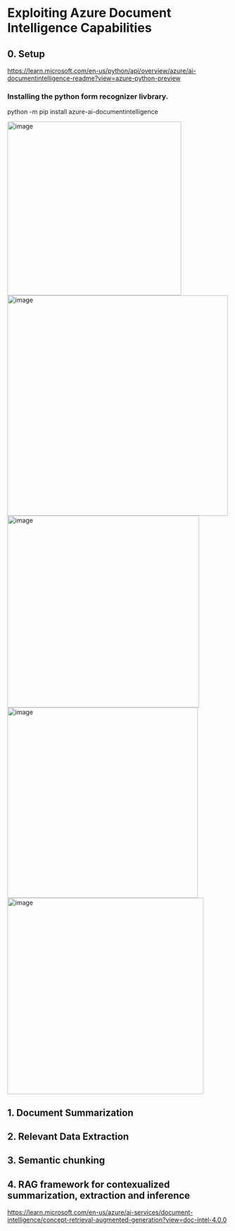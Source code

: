 # Exploiting Azure Document Intelligence Capabilities

## 0. Setup
https://learn.microsoft.com/en-us/python/api/overview/azure/ai-documentintelligence-readme?view=azure-python-preview

### Installing the python form recognizer livbrary.
python -m pip install azure-ai-documentintelligence

<img width="395" alt="image" src="https://github.com/user-attachments/assets/d142b3a9-3d2e-4422-ab42-36226a96e8e9">

<img width="501" alt="image" src="https://github.com/user-attachments/assets/5b18d7c1-0b6b-42fd-ab0c-d5024305895d">

<img width="436" alt="image" src="https://github.com/user-attachments/assets/2ee5723b-b05c-439b-8105-f4698bbbc850">

<img width="433" alt="image" src="https://github.com/user-attachments/assets/0f460571-d0a0-4a5c-99f4-45b46db2bf17">

<img width="446" alt="image" src="https://github.com/user-attachments/assets/4a366cb8-c240-439f-8954-830c02b66fc6">



## 1. Document Summarization
## 2. Relevant Data Extraction
## 3. Semantic chunking
## 4. RAG framework for contexualized summarization, extraction and inference
https://learn.microsoft.com/en-us/azure/ai-services/document-intelligence/concept-retrieval-augmented-generation?view=doc-intel-4.0.0

